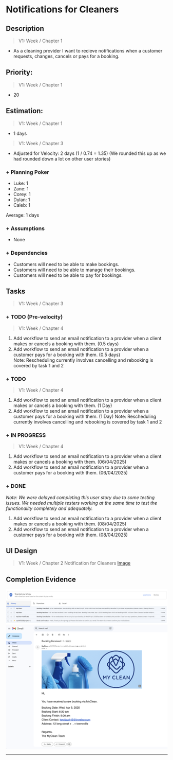 # Notifications for Cleaners

## Description  
>   V1: Week / Chapter 1
- As a cleaning provider I want to recieve notifications when a customer requests, changes, cancels or pays for a booking. 

## Priority:  
>   V1: Week / Chapter 1

- 20

## Estimation:  

>   V1: Week / Chapter 1
- 1 days

>   V1: Week / Chapter 3
- Adjusted for Velocity: 2 days (1 / 0.74 = 1.35) (We rounded this up as we had rounded down a lot on other user stories)
  
### + Planning Poker  
  
- Luke: 1
- Zane: 1
- Corey: 1
- Dylan: 1
- Caleb: 1

Average: 1 days

### + Assumptions  

- None

### + Dependencies

- Customers will need to be able to make bookings.
- Customers will need to be able to manage their bookings.
- Customers will need to be able to pay for bookings. 

## Tasks  
>   V1: Week / Chapter 3
### + TODO (Pre-velocity)
>   V1: Week / Chapter 4
1. Add workflow to send an email notification to a provider when a client makes or cancels a booking with them. (0.5 days)
2. Add workflow to send an email notification to a provider when a customer pays for a booking with them. (0.5 days)    
Note: Rescheduling currently involves cancelling and rebooking is covered by task 1 and 2
### + TODO
>   V1: Week / Chapter 4
1. Add workflow to send an email notification to a provider when a client makes or cancels a booking with them. (1 Day)
2. Add workflow to send an email notification to a provider when a customer pays for a booking with them. (1 Day)
Note: Rescheduling currently involves cancelling and rebooking is covered by task 1 and 2 
### + IN PROGRESS 
>   V1: Week / Chapter 4
1. Add workflow to send an email notification to a provider when a client makes or cancels a booking with them. (06/04/2025)
2. Add workflow to send an email notification to a provider when a customer pays for a booking with them. (06/04/2025)
   
### + DONE

*Note: We were delayed completing this user story due to some testing issues. We needed multiple testers working at the same time to test the functionality completely and adequately.*

1. Add workflow to send an email notification to a provider when a client makes or cancels a booking with them. (08/04/2025)
2. Add workflow to send an email notification to a provider when a customer pays for a booking with them. (08/04/2025)

## UI Design  
>   V1: Week / Chapter 2
> Notification for Cleaners [Image](images/ui_design/Notifications_for_Cleaners.png)


## Completion Evidence 

![](/images/iteration2_completion_evidence/client_notification_evidence_1.png)
![](/images/iteration2_completion_evidence/client_notification_evidence_2.png)

---
